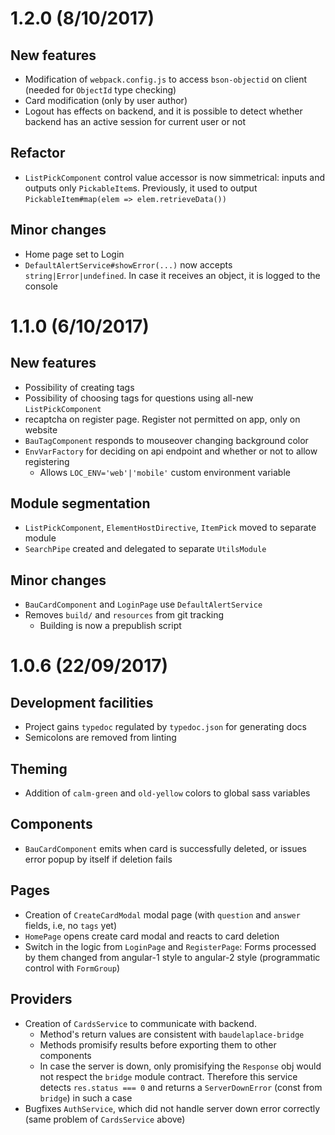 # 1.2.0 (**8/10/2017**)

## New features

- Modification of `webpack.config.js` to access `bson-objectid` on client (needed for `ObjectId` type checking)
- Card modification (only by user author)
- Logout has effects on backend, and it is possible to detect whether backend has an active session for current user or not

## Refactor

- `ListPickComponent` control value accessor is now simmetrical: inputs and outputs only `PickableItem`s. Previously, it used to output `PickableItem#map(elem => elem.retrieveData())`

## Minor changes

- Home page set to Login
- `DefaultAlertService#showError(...)` now accepts `string|Error|undefined`. In case it receives an object, it is logged to the console

# 1.1.0 (6/10/2017)

## New features

- Possibility of creating tags
- Possibility of choosing tags for questions using all-new `ListPickComponent`
- recaptcha on register page. Register not permitted on app, only on website
- `BauTagComponent` responds to mouseover changing background color
- `EnvVarFactory` for deciding on api endpoint and whether or not to allow registering
  - Allows `LOC_ENV='web'|'mobile'` custom environment variable

## Module segmentation

- `ListPickComponent`, `ElementHostDirective`, `ItemPick` moved to separate module
- `SearchPipe` created and delegated to separate `UtilsModule`

## Minor changes

- `BauCardComponent` and `LoginPage` use `DefaultAlertService`
- Removes `build/` and `resources` from git tracking
  - Building is now a prepublish script

# 1.0.6 (22/09/2017)

## Development facilities

- Project gains `typedoc` regulated by `typedoc.json` for generating docs
- Semicolons are removed from linting

## Theming

- Addition of `calm-green` and `old-yellow` colors to global sass variables

## Components

- `BauCardComponent` emits when card is successfully deleted, or issues error popup by itself if deletion fails

## Pages

- Creation of `CreateCardModal` modal page (with `question` and `answer` fields, i.e, no `tags` yet)
- `HomePage` opens create card modal and reacts to card deletion
- Switch in the logic from `LoginPage` and `RegisterPage`: Forms processed by them changed from angular-1 style to angular-2 style (programmatic control with `FormGroup`)

## Providers

- Creation of `CardsService` to communicate with backend.
  - Method's return values are consistent with `baudelaplace-bridge`
  - Methods promisify results before exporting them to other components
  - In case the server is down, only promisifying the `Response` obj would not respect the `bridge` module contract. Therefore this service detects `res.status === 0` and returns a `ServerDownError` (const from `bridge`) in such a case
- Bugfixes `AuthService`, which did not handle server down error correctly (same problem of `CardsService` above)
